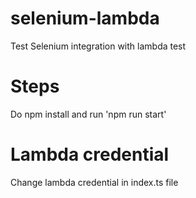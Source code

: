 # selenium-lambda
Test Selenium integration with lambda test

# Steps
Do npm install and run 'npm run start'

# Lambda credential
Change lambda credential in index.ts file
